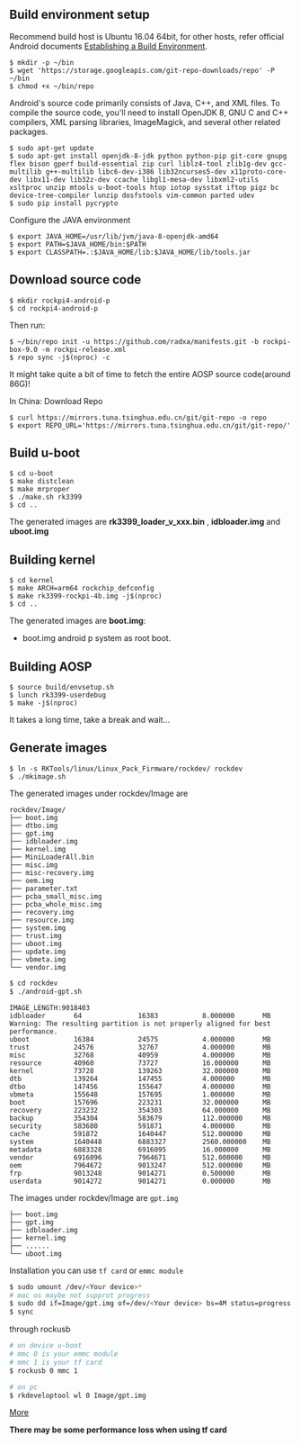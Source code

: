 ## Build environment setup

Recommend build host is Ubuntu 16.04 64bit, for other hosts, refer official Android documents [Establishing a Build Environment](https://source.android.com/setup/build/initializing).


```shell
$ mkdir -p ~/bin
$ wget 'https://storage.googleapis.com/git-repo-downloads/repo' -P ~/bin
$ chmod +x ~/bin/repo
```

Android's source code primarily consists of Java, C++, and XML files. To compile the source code, you'll need to install OpenJDK 8, GNU C and C++ compilers, XML parsing libraries, ImageMagick, and several other related packages.


```shell
$ sudo apt-get update
$ sudo apt-get install openjdk-8-jdk python python-pip git-core gnupg flex bison gperf build-essential zip curl liblz4-tool zlib1g-dev gcc-multilib g++-multilib libc6-dev-i386 lib32ncurses5-dev x11proto-core-dev libx11-dev lib32z-dev ccache libgl1-mesa-dev libxml2-utils xsltproc unzip mtools u-boot-tools htop iotop sysstat iftop pigz bc device-tree-compiler lunzip dosfstools vim-common parted udev
$ sudo pip install pycrypto
```

Configure the JAVA environment

```shell
$ export JAVA_HOME=/usr/lib/jvm/java-8-openjdk-amd64
$ export PATH=$JAVA_HOME/bin:$PATH
$ export CLASSPATH=.:$JAVA_HOME/lib:$JAVA_HOME/lib/tools.jar
```

## Download source code

```shell
$ mkdir rockpi4-android-p
$ cd rockpi4-android-p
```
Then run:

```shell
$ ~/bin/repo init -u https://github.com/radxa/manifests.git -b rockpi-box-9.0 -m rockpi-release.xml
$ repo sync -j$(nproc) -c
```
It might take quite a bit of time to fetch the entire AOSP source code(around 86G)!

In China:
Download Repo
```shell
$ curl https://mirrors.tuna.tsinghua.edu.cn/git/git-repo -o repo
$ export REPO_URL='https://mirrors.tuna.tsinghua.edu.cn/git/git-repo/'
```

## Build u-boot

```shell
$ cd u-boot
$ make distclean
$ make mrproper
$ ./make.sh rk3399
$ cd ..
```

The generated images are **rk3399_loader_v_xxx.bin** , **idbloader.img** and **uboot.img**

## Building kernel

```shell
$ cd kernel
$ make ARCH=arm64 rockchip_defconfig
$ make rk3399-rockpi-4b.img -j$(nproc)
$ cd ..
```

The generated images are **boot.img**:

- boot.img android p system as root boot.

## Building AOSP

```shell
$ source build/envsetup.sh
$ lunch rk3399-userdebug
$ make -j$(nproc)
```

It takes a long time, take a break and wait...

## Generate  images
```shell
$ ln -s RKTools/linux/Linux_Pack_Firmware/rockdev/ rockdev
$ ./mkimage.sh
```
The generated images under rockdev/Image are

	rockdev/Image/
	├── boot.img
	├── dtbo.img
	├── gpt.img
	├── idbloader.img
	├── kernel.img
	├── MiniLoaderAll.bin
	├── misc.img
	├── misc-recovery.img
	├── oem.img
	├── parameter.txt
	├── pcba_small_misc.img
	├── pcba_whole_misc.img
	├── recovery.img
	├── resource.img
	├── system.img
	├── trust.img
	├── uboot.img
	├── update.img
	├── vbmeta.img
	└── vendor.img


```bash
$ cd rockdev
$ ./android-gpt.sh
```
```
IMAGE_LENGTH:9018403
idbloader       64              16383           8.000000       MB
Warning: The resulting partition is not properly aligned for best performance.
uboot           16384           24575           4.000000       MB
trust           24576           32767           4.000000       MB
misc            32768           40959           4.000000       MB
resource        40960           73727           16.000000      MB
kernel          73728           139263          32.000000      MB
dtb             139264          147455          4.000000       MB
dtbo            147456          155647          4.000000       MB
vbmeta          155648          157695          1.000000       MB
boot            157696          223231          32.000000      MB
recovery        223232          354303          64.000000      MB
backup          354304          583679          112.000000     MB
security        583680          591871          4.000000       MB
cache           591872          1640447         512.000000     MB
system          1640448         6883327         2560.000000    MB
metadata        6883328         6916095         16.000000      MB
vendor          6916096         7964671         512.000000     MB
oem             7964672         9013247         512.000000     MB
frp             9013248         9014271         0.500000       MB
userdata        9014272         9014271         0.000000       MB
```
The images under rockdev/Image are `gpt.img`

    ├── boot.img
    ├── gpt.img
    ├── idbloader.img
    ├── kernel.img
    ├── ......
    └── uboot.img

Installation
you can use `tf card` or `emmc module`
```bash
$ sudo umount /dev/<Your device>*
# mac os maybe not supprot progress
$ sudo dd if=Image/gpt.img of=/dev/<Your device> bs=4M status=progress
$ sync
```
through rockusb
```bash
# on device u-boot
# mmc 0 is your emmc module
# mmc 1 is your tf card
$ rockusb 0 mmc 1

# on pc
$ rkdeveloptool wl 0 Image/gpt.img
```
[More](https://wiki.radxa.com/Rockpi4/install)

**There may be some performance loss when using tf card**